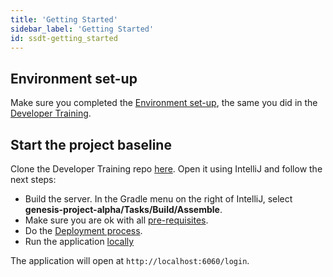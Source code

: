 ```yaml
---
title: 'Getting Started'
sidebar_label: 'Getting Started'
id: ssdt-getting_started
---
```


## Environment set-up

Make sure you completed the [Environment set-up](/getting-started/developer-training/environment-setup/), the same you did in the [Developer Training](/getting-started/developer-training/training-intro/).

## Start the project baseline

Clone the Developer Training repo [here](https://github.com/genesiscommunitysuccess/devtraining-gama). Open it using IntelliJ and follow the next steps:

- Build the server. In the Gradle menu on the right of IntelliJ, select **genesis-project-alpha/Tasks/Build/Assemble**.
- Make sure you are ok with all [pre-requisites](/getting-started/prerequisites/introduction/).
- Do the [Deployment process](/getting-started/developer-training/training-content-day1/#5-deployment).
- Run the application [locally](/getting-started/developer-training/training-content-day2/#running-the-application-locally)

The application will open at `http://localhost:6060/login`.


